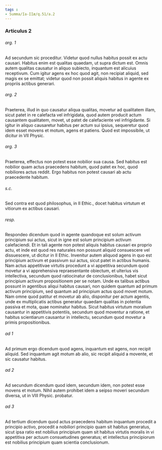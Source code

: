 ```yaml
---
tags : 
- Summa/Ia-IIæ/q.51/a.2
---
```


### Articulus 2

###### arg. 1
Ad secundum sic proceditur. Videtur quod nullus habitus possit ex actu causari. Habitus enim est qualitas quaedam, ut supra dictum est. Omnis autem qualitas causatur in aliquo subiecto, inquantum est alicuius receptivum. Cum igitur agens ex hoc quod agit, non recipiat aliquid, sed magis ex se emittat; videtur quod non possit aliquis habitus in agente ex propriis actibus generari.

###### arg. 2
Praeterea, illud in quo causatur aliqua qualitas, movetur ad qualitatem illam, sicut patet in re calefacta vel infrigidata, quod autem producit actum causantem qualitatem, movet, ut patet de calefaciente vel infrigidante. Si igitur in aliquo causaretur habitus per actum sui ipsius, sequeretur quod idem esset movens et motum, agens et patiens. Quod est impossibile, ut dicitur in VII Physic.

###### arg. 3
Praeterea, effectus non potest esse nobilior sua causa. Sed habitus est nobilior quam actus praecedens habitum, quod patet ex hoc, quod nobiliores actus reddit. Ergo habitus non potest causari ab actu praecedente habitum.

###### s.c.
Sed contra est quod philosophus, in II Ethic., docet habitus virtutum et vitiorum ex actibus causari.

###### resp.
Respondeo dicendum quod in agente quandoque est solum activum principium sui actus, sicut in igne est solum principium activum calefaciendi. Et in tali agente non potest aliquis habitus causari ex proprio actu, et inde est quod res naturales non possunt aliquid consuescere vel dissuescere, ut dicitur in II Ethic. Invenitur autem aliquod agens in quo est principium activum et passivum sui actus, sicut patet in actibus humanis. Nam actus appetitivae virtutis procedunt a vi appetitiva secundum quod movetur a vi apprehensiva repraesentante obiectum, et ulterius vis intellectiva, secundum quod ratiocinatur de conclusionibus, habet sicut principium activum propositionem per se notam. Unde ex talibus actibus possunt in agentibus aliqui habitus causari, non quidem quantum ad primum activum principium, sed quantum ad principium actus quod movet motum. Nam omne quod patitur et movetur ab alio, disponitur per actum agentis, unde ex multiplicatis actibus generatur quaedam qualitas in potentia passiva et mota, quae nominatur habitus. Sicut habitus virtutum moralium causantur in appetitivis potentiis, secundum quod moventur a ratione, et habitus scientiarum causantur in intellectu, secundum quod movetur a primis propositionibus.

###### ad 1
Ad primum ergo dicendum quod agens, inquantum est agens, non recipit aliquid. Sed inquantum agit motum ab alio, sic recipit aliquid a movente, et sic causatur habitus.

###### ad 2
Ad secundum dicendum quod idem, secundum idem, non potest esse movens et motum. Nihil autem prohibet idem a seipso moveri secundum diversa, ut in VIII Physic. probatur.

###### ad 3
Ad tertium dicendum quod actus praecedens habitum inquantum procedit a principio activo, procedit a nobiliori principio quam sit habitus generatus, sicut ipsa ratio est nobilius principium quam sit habitus virtutis moralis in vi appetitiva per actuum consuetudines generatus; et intellectus principiorum est nobilius principium quam scientia conclusionum.

